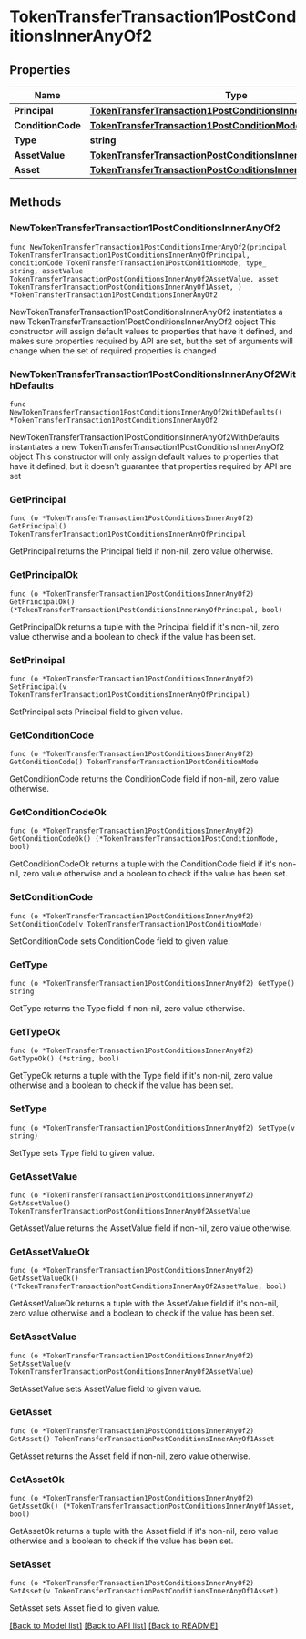 # TokenTransferTransaction1PostConditionsInnerAnyOf2

## Properties

Name | Type | Description | Notes
------------ | ------------- | ------------- | -------------
**Principal** | [**TokenTransferTransaction1PostConditionsInnerAnyOfPrincipal**](TokenTransferTransaction1PostConditionsInnerAnyOfPrincipal.md) |  | 
**ConditionCode** | [**TokenTransferTransaction1PostConditionMode**](TokenTransferTransaction1PostConditionMode.md) |  | 
**Type** | **string** |  | 
**AssetValue** | [**TokenTransferTransactionPostConditionsInnerAnyOf2AssetValue**](TokenTransferTransactionPostConditionsInnerAnyOf2AssetValue.md) |  | 
**Asset** | [**TokenTransferTransactionPostConditionsInnerAnyOf1Asset**](TokenTransferTransactionPostConditionsInnerAnyOf1Asset.md) |  | 

## Methods

### NewTokenTransferTransaction1PostConditionsInnerAnyOf2

`func NewTokenTransferTransaction1PostConditionsInnerAnyOf2(principal TokenTransferTransaction1PostConditionsInnerAnyOfPrincipal, conditionCode TokenTransferTransaction1PostConditionMode, type_ string, assetValue TokenTransferTransactionPostConditionsInnerAnyOf2AssetValue, asset TokenTransferTransactionPostConditionsInnerAnyOf1Asset, ) *TokenTransferTransaction1PostConditionsInnerAnyOf2`

NewTokenTransferTransaction1PostConditionsInnerAnyOf2 instantiates a new TokenTransferTransaction1PostConditionsInnerAnyOf2 object
This constructor will assign default values to properties that have it defined,
and makes sure properties required by API are set, but the set of arguments
will change when the set of required properties is changed

### NewTokenTransferTransaction1PostConditionsInnerAnyOf2WithDefaults

`func NewTokenTransferTransaction1PostConditionsInnerAnyOf2WithDefaults() *TokenTransferTransaction1PostConditionsInnerAnyOf2`

NewTokenTransferTransaction1PostConditionsInnerAnyOf2WithDefaults instantiates a new TokenTransferTransaction1PostConditionsInnerAnyOf2 object
This constructor will only assign default values to properties that have it defined,
but it doesn't guarantee that properties required by API are set

### GetPrincipal

`func (o *TokenTransferTransaction1PostConditionsInnerAnyOf2) GetPrincipal() TokenTransferTransaction1PostConditionsInnerAnyOfPrincipal`

GetPrincipal returns the Principal field if non-nil, zero value otherwise.

### GetPrincipalOk

`func (o *TokenTransferTransaction1PostConditionsInnerAnyOf2) GetPrincipalOk() (*TokenTransferTransaction1PostConditionsInnerAnyOfPrincipal, bool)`

GetPrincipalOk returns a tuple with the Principal field if it's non-nil, zero value otherwise
and a boolean to check if the value has been set.

### SetPrincipal

`func (o *TokenTransferTransaction1PostConditionsInnerAnyOf2) SetPrincipal(v TokenTransferTransaction1PostConditionsInnerAnyOfPrincipal)`

SetPrincipal sets Principal field to given value.


### GetConditionCode

`func (o *TokenTransferTransaction1PostConditionsInnerAnyOf2) GetConditionCode() TokenTransferTransaction1PostConditionMode`

GetConditionCode returns the ConditionCode field if non-nil, zero value otherwise.

### GetConditionCodeOk

`func (o *TokenTransferTransaction1PostConditionsInnerAnyOf2) GetConditionCodeOk() (*TokenTransferTransaction1PostConditionMode, bool)`

GetConditionCodeOk returns a tuple with the ConditionCode field if it's non-nil, zero value otherwise
and a boolean to check if the value has been set.

### SetConditionCode

`func (o *TokenTransferTransaction1PostConditionsInnerAnyOf2) SetConditionCode(v TokenTransferTransaction1PostConditionMode)`

SetConditionCode sets ConditionCode field to given value.


### GetType

`func (o *TokenTransferTransaction1PostConditionsInnerAnyOf2) GetType() string`

GetType returns the Type field if non-nil, zero value otherwise.

### GetTypeOk

`func (o *TokenTransferTransaction1PostConditionsInnerAnyOf2) GetTypeOk() (*string, bool)`

GetTypeOk returns a tuple with the Type field if it's non-nil, zero value otherwise
and a boolean to check if the value has been set.

### SetType

`func (o *TokenTransferTransaction1PostConditionsInnerAnyOf2) SetType(v string)`

SetType sets Type field to given value.


### GetAssetValue

`func (o *TokenTransferTransaction1PostConditionsInnerAnyOf2) GetAssetValue() TokenTransferTransactionPostConditionsInnerAnyOf2AssetValue`

GetAssetValue returns the AssetValue field if non-nil, zero value otherwise.

### GetAssetValueOk

`func (o *TokenTransferTransaction1PostConditionsInnerAnyOf2) GetAssetValueOk() (*TokenTransferTransactionPostConditionsInnerAnyOf2AssetValue, bool)`

GetAssetValueOk returns a tuple with the AssetValue field if it's non-nil, zero value otherwise
and a boolean to check if the value has been set.

### SetAssetValue

`func (o *TokenTransferTransaction1PostConditionsInnerAnyOf2) SetAssetValue(v TokenTransferTransactionPostConditionsInnerAnyOf2AssetValue)`

SetAssetValue sets AssetValue field to given value.


### GetAsset

`func (o *TokenTransferTransaction1PostConditionsInnerAnyOf2) GetAsset() TokenTransferTransactionPostConditionsInnerAnyOf1Asset`

GetAsset returns the Asset field if non-nil, zero value otherwise.

### GetAssetOk

`func (o *TokenTransferTransaction1PostConditionsInnerAnyOf2) GetAssetOk() (*TokenTransferTransactionPostConditionsInnerAnyOf1Asset, bool)`

GetAssetOk returns a tuple with the Asset field if it's non-nil, zero value otherwise
and a boolean to check if the value has been set.

### SetAsset

`func (o *TokenTransferTransaction1PostConditionsInnerAnyOf2) SetAsset(v TokenTransferTransactionPostConditionsInnerAnyOf1Asset)`

SetAsset sets Asset field to given value.



[[Back to Model list]](../README.md#documentation-for-models) [[Back to API list]](../README.md#documentation-for-api-endpoints) [[Back to README]](../README.md)


